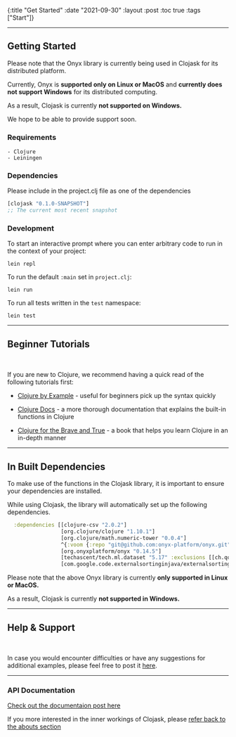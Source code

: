 {:title "Get Started"
:date "2021-09-30"
:layout :post
:toc true
:tags ["Start"]}

---
## Getting Started

Please note that the Onyx library is currently being used in Clojask for its distributed platform.

Currently, Onyx is **supported only on Linux or MacOS** and **currently does not support Windows** for its distributed computing. 

As a result, Clojask is currently **not supported on Windows.**  

We hope to be able to provide support soon. 

### Requirements
```
- Clojure
- Leiningen
```

### Dependencies 

Please include in the project.clj file as one of the dependencies
``` clojure
[clojask "0.1.0-SNAPSHOT"]
;; The current most recent snapshot
```

### Development
To start an interactive prompt where you can enter arbitrary code to run in the context of your project:

```
lein repl
```
To run the default `:main` set in `project.clj`:
```
lein run
```
To run all tests written in the `test` namespace:
```
lein test
```

--- 

## Beginner Tutorials

<br>

If you are new to Clojure, we recommend having a quick read of the following tutorials first:

- [Clojure by Example](http://kimh.github.io/clojure-by-example/#about) - useful for beginners pick up the syntax quickly

- [Clojure Docs](https://clojuredocs.org/) - a more thorough documentation that explains the built-in functions in Clojure

- [Clojure for the Brave and True](https://www.braveclojure.com/clojure-for-the-brave-and-true/) - a book that helps you learn Clojure in an in-depth manner

---


## In Built Dependencies

To make use of the functions in the Clojask library, it is important to ensure your dependencies are installed.

While using Clojask, the library will automatically set up the following dependencies. 

```clojure
  :dependencies [[clojure-csv "2.0.2"]
                 [org.clojure/clojure "1.10.1"]
                 [org.clojure/math.numeric-tower "0.0.4"]
                 ^{:voom {:repo "git@github.com:onyx-platform/onyx.git" :branch "master"}}
                 [org.onyxplatform/onyx "0.14.5"]
                 [techascent/tech.ml.dataset "5.17" :exclusions [[ch.qos.logback/logback-classic][org.slf4j/slf4j-api]]]
                 [com.google.code.externalsortinginjava/externalsortinginjava "0.6.0"]]
```

Please note that the above Onyx library is currently **only supported in Linux or MacOS.**  

As a result, Clojask is currently **not supported in Windows.**


--- 

## Help & Support

<br>

In case you would encounter difficulties or have any suggestions for additional examples, please feel free to post it [here](https://github.com/clojure-finance/clojask/issues).

---

### API Documentation 
[Check out the documentaion post here](/posts-output/API/)
 
If you more interested in the inner workings of Clojask, please [refer back to the abouts section](/pages-output/about)
